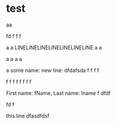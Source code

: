 # test

aa

fd
f
f
f

a
a
LINELINELINELINELINELINELINE
a
a

a
a
a
a

a
some name:
new line:
dfdafsda
f
f
f
f

f
f
f
f
f
f
f
f

First name: fName, Last name: lname
f
dfdf

fd
f

this line
dfasdfdsf

